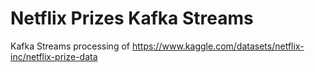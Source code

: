 # Netflix Prizes Kafka Streams
Kafka Streams processing of https://www.kaggle.com/datasets/netflix-inc/netflix-prize-data
